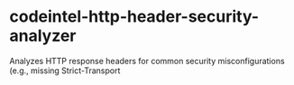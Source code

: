 # codeintel-http-header-security-analyzer
Analyzes HTTP response headers for common security misconfigurations (e.g., missing Strict-Transport

